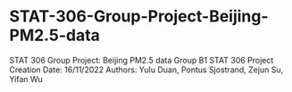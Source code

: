 # STAT-306-Group-Project-Beijing-PM2.5-data
STAT 306 Group Project: Beijing PM2.5 data
Group B1 STAT 306 Project Creation Date: 16/11/2022 Authors: Yulu Duan, Pontus Sjostrand, Zejun Su, Yifan Wu
